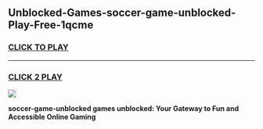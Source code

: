 
## Unblocked-Games-soccer-game-unblocked-Play-Free-1qcme
<h3>
<a href="https://premium76.site?title=soccer-game-unblocked&ref=15A">CLICK TO PLAY</a></h3>
<hr>

<h3>
<a href="https://premium76.site?title=soccer-game-unblocked&ref=15A">CLICK 2 PLAY</a>
  
</h3>

<a href="https://premium76.site?title=soccer-game-unblocked&ref=15A"><img src="https://clearcache.store/games.png"></a>


**soccer-game-unblocked games unblocked: Your Gateway to Fun and Accessible Online Gaming**
